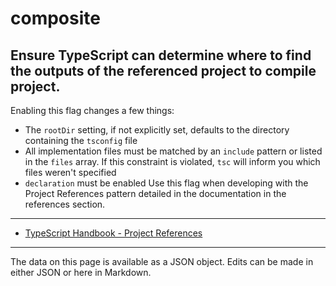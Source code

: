 <!-- Important! Do not modify comment blocks. They are necessary for the transformer to work properly -->

<!-- title -->
# composite

<!-- shortDescription -->
Ensure TypeScript can determine where to find the outputs of the referenced project to compile project.
---

<!-- extendedDescription -->
Enabling this flag changes a few things:
- The `rootDir` setting, if not explicitly set, defaults to the directory containing the `tsconfig` file
- All implementation files must be matched by an `include` pattern or listed in the `files` array. If this constraint is violated, `tsc` will inform you which files weren't specified
- `declaration` must be enabled
Use this flag when developing with the Project References pattern detailed in the documentation in the references section.
---

<!-- references -->
- [TypeScript Handbook - Project References](https://www.typescriptlang.org/docs/handbook/project-references.html)
---

<!-- footer -->
The data on this page is available as a JSON object. Edits can be made in either JSON or here in Markdown.
